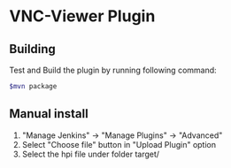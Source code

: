 VNC-Viewer Plugin
=================

Building
--------

Test and Build the plugin by running following command:

```bash
$mvn package
```

Manual install
--------------

1. "Manage Jenkins" -> "Manage Plugins" -> "Advanced"
2. Select "Choose file" button in "Upload Plugin" option
3. Select the hpi file under folder target/
